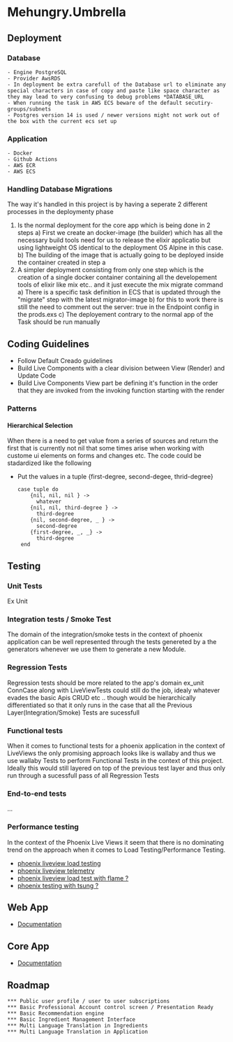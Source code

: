 # Mehungry.Umbrella

## Deployment 

### Database 
    - Engine PostgreSQL
    - Provider AwsRDS
    - In deployment be extra carefull of the Database url to eliminate any special characters in case of copy and paste like space character as they may lead to very confusing to debug problems *DATABASE_URL
    - When running the task in AWS ECS beware of the default secutiry-groups/subnets
    - Postgres version 14 is used / newer versions might not work out of the box with the current ecs set up
 

### Application 
    - Docker 
    - Github Actions
    - AWS ECR 
    - AWS ECS 

### Handling Database Migrations
The way it's handled in this project is by having a seperate 2 different processes in the deploymenty phase 
1) Is the normal deployment for the core app which is being done in 2 steps 
    a) First we create an docker-image (the builder) which has all the necessary build tools need for us to release the elixir applicatio but using lightweight OS identical to the deployment OS Alpine in this case.
    b) The building of the image that is actually going to be deployed inside the container created in step a 
2) A simpler deployment consisting from only one step which is the creation of a single docker container containing all the developement tools of elixir like mix etc.. and it just execute the mix migrate command 
    a) There is a specific task definition in ECS that is updated through the "migrate" step with the latest migrator-image 
    b) for this to work there is still the need to comment out the server: true in the Endpoint config in the prods.exs 
    c) The deployement contrary to the normal app of the Task should be run manually 


## Coding Guidelines 
- Follow Default Creado guidelines 
- Build Live Components with a clear division between View (Render) and Update Code 
- Build Live Components View part be defining it's function in the order that they are invoked from the invoking function starting with the render

### Patterns
#### Hierarchical Selection
When there is a need to get value from a series of sources and return the first that is currently not nil that some times arise when working with custome ui elements on forms and changes etc. The code could be stadardized like the following
- Put the values in a tuple {first-degree, second-degee, thrid-degree}
    ```
    case tuple do 
        {nil, nil, nil } ->
          whatever 
        {nil, nil, third-degree } ->
          third-degree
        {nil, second-degree, _ } ->
          second-degree
        {first-degree, _, _} ->
          third-degree
     end 
    ```
## Testing 
### Unit Tests
  Ex Unit 
### Integration tests / Smoke Test
  The domain of the integration/smoke tests in the context of phoenix application can be well represented through the tests genereted by a the generators whenever we use them to generate a new Module. 

### Regression Tests 
  Regression tests should be more related to the app's domain ex_unit ConnCase along with LiveViewTests  could still do the job, idealy whatever evades the basic Apis CRUD etc .. though would be hierarchically differentiated so that it only runs in the case that all the Previous Layer(Integration/Smoke) Tests are sucessfull 

### Functional tests
  When it comes to functional tests for a phoenix application in the context of LiveViews the only promising approach looks like is wallaby and thus we use wallaby Tests to perform Functional Tests in the context of this project. Ideally this would still layered on top of the previous test layer and thus only run through a sucessfull pass of all Regression Tests 

### End-to-end tests
  ...

### Performance testing
 In the context of the Phoenix Live Views it seem that there is no dominating trend on the approach when it comes to Load Testing/Performance Testing.
- [phoenix liveview load testing](https://elixirforum.com/t/phoenix-liveview-load-testing-2024/62331)
- [phoenix liveview telemetry](https://elixirforum.com/t/understanding-liveview-telemetry-events-for-load-performance-testing-w-artillery-and-playwright/64192)
- [phoenix liveview load test with flame ?](https://elixirforum.com/t/is-flame-well-suited-for-load-testing/61758)
- [phoenix testing with tsung ?](https://elixirforum.com/t/tsung-load-testing-phoenix-app/20723/2)

## Web App
- [Documentation](apps/mehungry_web/README.md)
## Core App 
- [Documentation](apps/mehungry/README.md)


##  Roadmap 

    *** Public user profile / user to user subscriptions 
    *** Basic Professional Account control screen / Presentation Ready 
    *** Basic Recommendation engine 
    *** Basic Ingredient Management Interface 
    *** Multi Language Translation in Ingredients  
    *** Multi Language Translation in Application
